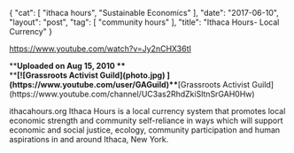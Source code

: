 {
   "cat": [
      "ithaca hours",
      "Sustainable Economics"
   ],
   "date": "2017-06-10",
   "layout": "post",
   "tag": [
      "community hours"
   ],
   "title": "Ithaca Hours- Local Currency"
}

https://www.youtube.com/watch?v=Jy2nCHX36tI
<div id="watch-uploader-info">**<strong class="watch-time-text">Uploaded on Aug 15, 2010 **</strong></div>
<div>**<strong class="watch-time-text"><span class="video-thumb  yt-thumb yt-thumb-48 g-hovercard" data-ytid="UC3as2RhdZkiSltnSrGAH0Hw"><span class="yt-thumb-square"><span class="yt-thumb-clip">[![Grassroots Activist Guild](photo.jpg) ](https://www.youtube.com/user/GAGuild)</span></span></span>**</strong>[Grassroots Activist Guild](https://www.youtube.com/channel/UC3as2RhdZkiSltnSrGAH0Hw)</div>
<div id="watch-description-text" class="">

ithacahours.org Ithaca Hours is a local currency system that promotes local economic strength and community self-reliance in ways which will support economic and social justice, ecology, community participation and human aspirations in and around Ithaca, New York.

</div>